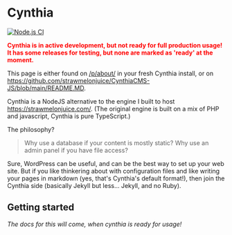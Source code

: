 # Cynthia

[![Node.js CI](https://github.com/strawmelonjuice/CynthiaCMS-JS/actions/workflows/node.js.yml/badge.svg)](https://github.com/strawmelonjuice/CynthiaCMS-JS/actions/workflows/node.js.yml)


<font style="color: red"><b>

Cynthia is in active development, but not ready for full production usage! It has some releases for testing, but none are marked as 'ready' at the moment.

</font></b>

This page is either found on [/p/about/](/p/about/) in your fresh Cynthia install, or on <https://github.com/strawmelonjuice/CynthiaCMS-JS/blob/main/README.MD>.

Cynthia is a NodeJS alternative to the engine I built to host <https://strawmelonjuice.com/>. (The original engine is built on a mix of PHP and javascript, Cynthia is pure TypeScript.)

The philosophy?

> Why use a database if your content is mostly static? Why use an admin panel if you have file access?

Sure, WordPress can be useful, and can be the best way to set up your web site.
But if you like thinkering about with configuration files and like writing your pages in markdown (yes, that's Cynthia's default format!), then join the Cynthia side (basically Jekyll but less... Jekyll, and no Ruby).

## Getting started

_The docs for this will come, when cynthia is ready for usage!_
